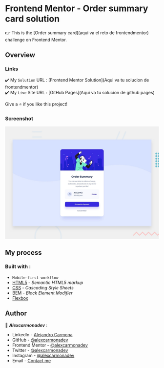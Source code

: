 # Frontend Mentor - Order summary card solution

:point_right: This is the [Order summary card](aqui va el reto de frontendmentor) challenge on Frontend Mentor.

## Overview

### Links

:heavy_check_mark: My `Solution` URL : [Frontend Mentor Solution](Aqui va tu solucion de frontendmentor) </br>
:heavy_check_mark: My `Live` Site URL : [GitHub Pages](Aqui va tu solucion de github pages)

Give a ⭐️ if you like this project!

### Screenshot

![screenshot of the solution](/design/desktop-preview.jpg)

## My process

### Built with :

- `Mobile-first workflow`
- [HTML5](https://developer.mozilla.org/en-US/docs/Web/HTML) - _Semantic HTML5 markup_
- [CSS](https://developer.mozilla.org/en-US/docs/Web/CSS) - _Cascading Style Sheets_
- [BEM](http://getbem.com/) - _Block Element Modifier_
- [Flexbox](https://developer.mozilla.org/en-US/docs/Web/CSS/CSS_Flexible_Box_Layout/Basic_Concepts_of_Flexbox)

## Author

:man: **_Alexcarmonadev_** :

- LinkedIn - [Alejandro Carmona](https://www.linkedin.com/in/alejandro-carmona-522339228/)
- GitHub - [@alexcarmonadev](https://github.com/alexcarmonadev)
- Frontend Mentor - [@alexcarmonadev](https://www.frontendmentor.io/profile/alexcarmonadev)
- Twitter - [@alexcarmonadev](https://twitter.com/alexcarmonadev)
- Instagram - [@alexcarmonadev](https://instagram.com/alexcarmonadev)
- Email - [Contact me](mailto:alexcarmonadev@gmail.com)
